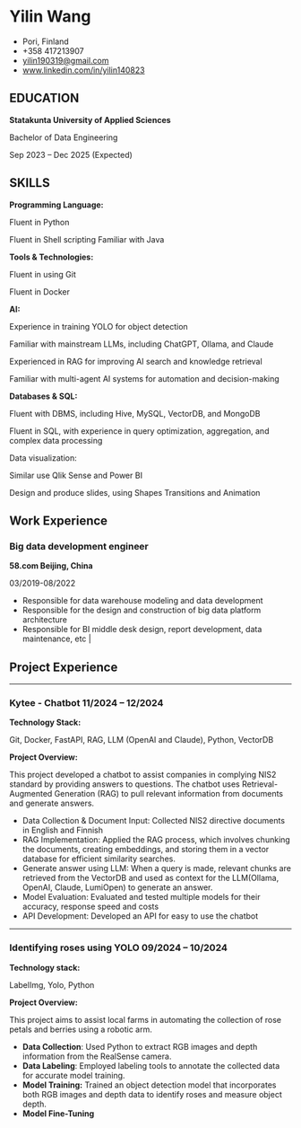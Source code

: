 # Yilin Wang
 - Pori, Finland
 - +358 417213907
 - yilin190319@gmail.com
 - www.linkedin.com/in/yilin140823

## **EDUCATION**

**Statakunta University of Applied Sciences**

Bachelor of Data Engineering

Sep 2023 – Dec 2025 (Expected)

## **SKILLS**

**Programming Language:**

Fluent in Python

Fluent in Shell scripting Familiar with Java

**Tools & Technologies:**

Fluent in using Git 

Fluent in Docker

**AI:**

Experience in training YOLO for object detection

Familiar with mainstream LLMs, including ChatGPT, Ollama, and Claude

Experienced in RAG for improving AI search and knowledge retrieval

Familiar with multi-agent AI systems for automation and decision-making

**Databases & SQL:**

Fluent with DBMS, including Hive, MySQL, VectorDB, and MongoDB

Fluent in SQL, with experience in query optimization, aggregation, and complex data processing

Data visualization:

Similar use Qlik Sense and Power BI

Design and produce slides, using Shapes Transitions and Animation

## **Work Experience**

### **Big data development engineer**

**58.com                            Beijing, China**

03/2019-08/2022

- Responsible for data warehouse modeling and data development
- Responsible for the design and construction of big data platform architecture
- Responsible for BI middle desk design, report development, data maintenance, etc |

## **Project Experience**

---

### **Kytee - Chatbot 11/2024 – 12/2024**

**Technology Stack:** 

Git, Docker, FastAPI, RAG, LLM (OpenAI and Claude), Python, VectorDB 

**Project Overview:** 

This project developed a chatbot to assist companies in complying NIS2 standard by providing answers to questions. The chatbot uses Retrieval-Augmented Generation (RAG) to pull relevant information from documents and generate answers.

- Data Collection & Document Input: Collected NIS2 directive documents in English and Finnish
- RAG Implementation: Applied the RAG process, which involves chunking the documents, creating embeddings, and storing them in a vector database for efficient similarity searches.
- Generate answer using LLM: When a query is made, relevant chunks are retrieved from the VectorDB and used as context for the LLM(Ollama, OpenAI, Claude, LumiOpen) to generate an answer.
- Model Evaluation: Evaluated and tested multiple models for their accuracy, response speed and costs
- API Development: Developed an API for easy to use the chatbot

---

### **Identifying roses using YOLO 09/2024 – 10/2024**

**Technology stack:**

LabelImg, Yolo, Python

**Project Overview:**

This project aims to assist local farms in automating the collection of rose petals and berries using a robotic arm.
- **Data Collection**: Used Python to extract RGB images and depth information from the RealSense camera.
- **Data Labeling**: Employed labeling tools to annotate the collected data for accurate model training.
- **Model Training:** Trained an object detection model that incorporates both RGB images and depth data to identify roses and measure object depth.
- **Model Fine-Tuning**
